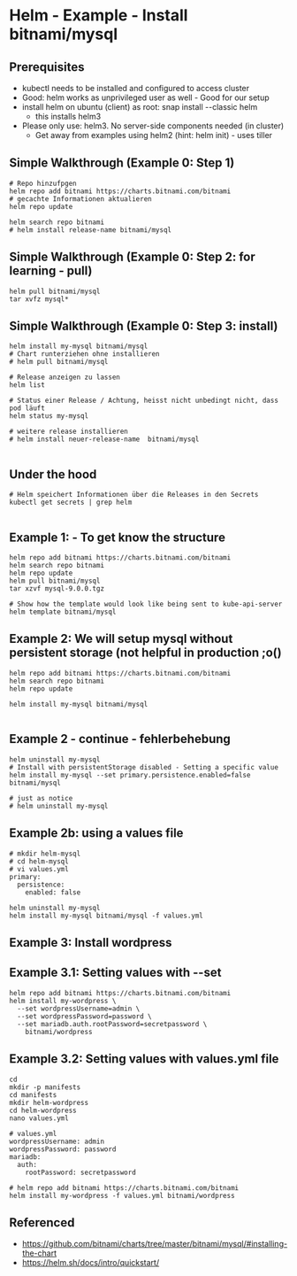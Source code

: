 # Helm - Example - Install bitnami/mysql 

## Prerequisites 

  * kubectl needs to be installed and configured to access cluster
  * Good: helm works as unprivileged user as well - Good for our setup 
  * install helm on ubuntu (client) as root: snap install --classic helm 
    * this installs helm3
  * Please only use: helm3. No server-side components needed (in cluster) 
    * Get away from examples using helm2 (hint: helm init) - uses tiller  

## Simple Walkthrough (Example 0: Step 1)

```
# Repo hinzufpgen 
helm repo add bitnami https://charts.bitnami.com/bitnami 
# gecachte Informationen aktualieren 
helm repo update

helm search repo bitnami 
# helm install release-name bitnami/mysql
```

## Simple Walkthrough (Example 0: Step 2: for learning - pull)

```
helm pull bitnami/mysql
tar xvfz mysql*

```



## Simple Walkthrough (Example 0: Step 3: install) 

```
helm install my-mysql bitnami/mysql
# Chart runterziehen ohne installieren 
# helm pull bitnami/mysql

# Release anzeigen zu lassen
helm list 

# Status einer Release / Achtung, heisst nicht unbedingt nicht, dass pod läuft 
helm status my-mysql 

# weitere release installieren 
# helm install neuer-release-name  bitnami/mysql 


```

## Under the hood 

```
# Helm speichert Informationen über die Releases in den Secrets
kubectl get secrets | grep helm 


```


## Example 1: - To get know the structure 

```
helm repo add bitnami https://charts.bitnami.com/bitnami 
helm search repo bitnami 
helm repo update
helm pull bitnami/mysql 
tar xzvf mysql-9.0.0.tgz 

# Show how the template would look like being sent to kube-api-server 
helm template bitnami/mysql

```



## Example 2: We will setup mysql without persistent storage (not helpful in production ;o() 

```
helm repo add bitnami https://charts.bitnami.com/bitnami 
helm search repo bitnami 
helm repo update

helm install my-mysql bitnami/mysql


```


## Example 2 - continue - fehlerbehebung 

```
helm uninstall my-mysql 
# Install with persistentStorage disabled - Setting a specific value 
helm install my-mysql --set primary.persistence.enabled=false bitnami/mysql

# just as notice 
# helm uninstall my-mysql 

```

## Example 2b: using a values file 

```
# mkdir helm-mysql
# cd helm-mysql
# vi values.yml 
primary:
  persistence:
    enabled: false 
```

```
helm uninstall my-mysql
helm install my-mysql bitnami/mysql -f values.yml 
```

## Example 3: Install wordpress 

## Example 3.1: Setting values with --set 

```
helm repo add bitnami https://charts.bitnami.com/bitnami 
helm install my-wordpress \
  --set wordpressUsername=admin \
  --set wordpressPassword=password \
  --set mariadb.auth.rootPassword=secretpassword \
    bitnami/wordpress
```

## Example 3.2: Setting values with values.yml file 

```
cd
mkdir -p manifests
cd manifests
mkdir helm-wordpress
cd helm-wordpress
nano values.yml 
```

```
# values.yml
wordpressUsername: admin
wordpressPassword: password
mariadb:
  auth:
    rootPassword: secretpassword
```

```
# helm repo add bitnami https://charts.bitnami.com/bitnami 
helm install my-wordpress -f values.yml bitnami/wordpress

```


## Referenced

  * https://github.com/bitnami/charts/tree/master/bitnami/mysql/#installing-the-chart
  * https://helm.sh/docs/intro/quickstart/

